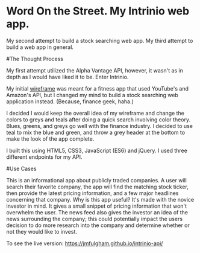 # Word On the Street. My Intrinio web app.
My second attempt to build a stock searching web app. My third attempt to build a web app in general.

#The Thought Process

My first attempt utilized the Alpha Vantage API, however, it wasn't as in depth as I would have liked it to be. Enter Intrinio. 

My initial <a href="https://wireframe.cc/26Kuge">wireframe</a> was meant for a fitness app that used YouTube's and Amazon's 
API, but I changed my mind to build a stock searching web application instead. (Because, finance geek, haha.)

I decided I would keep the overall idea of my wireframe and change the colors to greys and teals after doing a quick search
involving color theory. Blues, greens, and greys go well with the finance industry. I decided to use teal to mix the blue and green, and throw a grey header at the bottom to make the look of the app complete.

I built this using HTML5, CSS3, JavaScript (ES6) and jQuery. I used three different endpoints for my API.

#Use Cases

This is an informational app about publicly traded companies. A user will search their favorite company, the app will find the matching stock ticker, then provide the latest pricing information, and a few major headlines concerning that company. Why is this app useful? It's made with the novice investor in mind. It gives a small snippet of pricing information that won't overwhelm the user. The news feed also gives the investor an idea of the news surrounding the company; this could potentially impact the users decision to do more research into the company and determine whether or not they would like to invest.


To see the live version: https://jmfulgham.github.io/intrinio-api/

